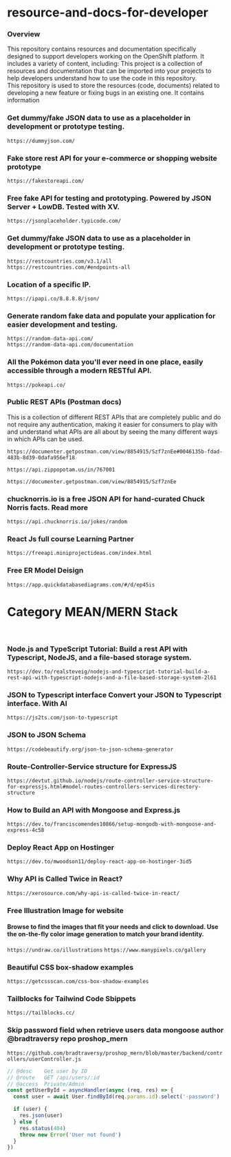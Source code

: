 # resource-and-docs-for-developer


### Overview

This repository contains resources and documentation specifically designed to support developers working on the OpenShift platform. It includes a variety of content, including:
This project is a collection of resources and documentation that can be imported into your projects to help developers understand how to use the code in this repository. <br>
This repository is used to store the resources (code, documents) related to developing a new feature or fixing bugs in an existing one. It contains information

### Get dummy/fake JSON data to use as a placeholder in development or prototype testing.

`https://dummyjson.com/` <br>

### Fake store rest API for your e-commerce or shopping website prototype

`https://fakestoreapi.com/` <br>

### Free fake API for testing and prototyping. Powered by JSON Server + LowDB. Tested with XV.

`https://jsonplaceholder.typicode.com/` <br>

### Get dummy/fake JSON data to use as a placeholder in development or prototype testing.

`https://restcountries.com/v3.1/all` <br>
`https://restcountries.com/#endpoints-all` <br>

### Location of a specific IP.

`https://ipapi.co/8.8.8.8/json/` <br>

### Generate random fake data and populate your application for easier development and testing.

`https://random-data-api.com/` <br>
`https://random-data-api.com/documentation` <br>

### All the Pokémon data you'll ever need in one place, easily accessible through a modern RESTful API.

`https://pokeapi.co/` <br>

### Public REST APIs (Postman docs)

This is a collection of different REST APIs that are completely public and do not require any authentication, making it easier for consumers to play with and understand what APIs are all about by seeing the many different ways in which APIs can be used.

`https://documenter.getpostman.com/view/8854915/Szf7znEe#0046135b-fdad-483b-8d39-0dafa956ef18` <br>

`https://api.zippopotam.us/in/767001` <br>

`https://documenter.getpostman.com/view/8854915/Szf7znEe` <br>


### chucknorris.io is a free JSON API for hand-curated Chuck Norris facts. Read more

`https://api.chucknorris.io/jokes/random` <br>


### React Js full course Learning Partner <Youtube>

`https://freeapi.miniprojectideas.com/index.html` <br>

### Free ER Model Deisign

`https://app.quickdatabasediagrams.com/#/d/ep45is` <br>


# Category MEAN/MERN Stack
 <br>

### Node.js and TypeScript Tutorial: Build a rest API with Typescript, NodeJS, and a file-based storage system.

`https://dev.to/realsteveig/nodejs-and-typescript-tutorial-build-a-rest-api-with-typescript-nodejs-and-a-file-based-storage-system-2l61` <br>

### JSON to Typescript interface Convert your JSON to Typescript interface. With AI

`https://js2ts.com/json-to-typescript` <br>

### JSON to JSON Schema

`https://codebeautify.org/json-to-json-schema-generator` <br>

### Route-Controller-Service structure for ExpressJS

`https://devtut.github.io/nodejs/route-controller-service-structure-for-expressjs.html#model-routes-controllers-services-directory-structure` <br>

### How to Build an API with Mongoose and Express.js

`https://dev.to/franciscomendes10866/setup-mongodb-with-mongoose-and-express-4c58` <br>

### Deploy React App on Hostinger
`https://dev.to/mwoodson11/deploy-react-app-on-hostinger-3id5` <br>

### Why API is Called Twice in React?

`https://xerosource.com/why-api-is-called-twice-in-react/` <br>


### Free Illustration Image for website 
#### Browse to find the images that fit your needs and click to download. Use the on-the-fly color image generation to match your brand identity.
`https://undraw.co/illustrations`
`https://www.manypixels.co/gallery`


### Beautiful CSS box-shadow examples
`https://getcssscan.com/css-box-shadow-examples`

### Tailblocks for Tailwind Code Sbippets
`https://tailblocks.cc/`

### Skip password field when retrieve users data mongoose author @bradtraversy repo proshop_mern
`https://github.com/bradtraversy/proshop_mern/blob/master/backend/controllers/userController.js`
```js
// @desc    Get user by ID
// @route   GET /api/users/:id
// @access  Private/Admin
const getUserById = asyncHandler(async (req, res) => {
  const user = await User.findById(req.params.id).select('-password')

  if (user) {
    res.json(user)
  } else {
    res.status(404)
    throw new Error('User not found')
  }
})
```
